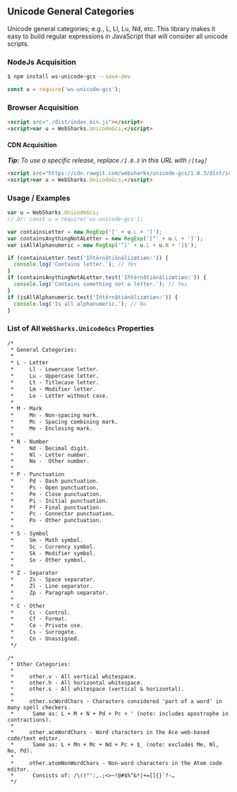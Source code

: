 ## Unicode General Categories

Unicode general categories; e.g., L, Ll, Lu, Nd, etc. This library makes it easy to build regular expressions in JavaScript that will consider all unicode scripts.

### NodeJs Acquisition

```bash
$ npm install ws-unicode-gcs --save-dev
```

```js
const u = require('ws-unicode-gcs');
```

### Browser Acquisition

```html
<script src="./dist/index.min.js"></script>
<script>var u = WebSharks.UnicodeGcs;</script>
```

#### CDN Acquisition

_**Tip:** To use a specific release, replace `/1.0.3` in this URL with `/[tag]`_

```html
<script src="https://cdn.rawgit.com/websharks/unicode-gcs/1.0.3/dist/index.min.js"></script>
<script>var u = WebSharks.UnicodeGcs;</script>
```

### Usage / Examples

```js
var u = WebSharks.UnicodeGcs;
// Or: const u = require('ws-unicode-gcs');

var containsLetter = new RegExp('[' + u.L + ']');
var containsAnythingNotALetter = new RegExp('[^' + u.L + ']');
var isAllAlphanumeric = new RegExp('^[' + u.L + u.N + ']$');

if (containsLetter.test('Iñtërnâtiônàlizætiøn☃')) {
  console.log('Contains letter.'); // Yes
}
if (containsAnythingNotALetter.test('Iñtërnâtiônàlizætiøn☃')) {
  console.log('Contains something not a letter.'); // Yes
}
if (isAllAlphanumeric.test('Iñtërnâtiônàlizætiøn☃')) {
  console.log('Is all alphanumeric.'); // No
}
```

### List of All `WebSharks.UnicodeGcs` Properties

```txt
/*
 * General Categories:
 *
 * L - Letter
 *     Ll - Lowercase letter.
 *     Lu - Uppercase letter.
 *     Lt - Titlecase letter.
 *     Lm - Modifier letter.
 *     Lo - Letter without case.
 *
 * M - Mark
 *     Mn - Non-spacing mark.
 *     Mc - Spacing combining mark.
 *     Me - Enclosing mark.
 *
 * N - Number
 *     Nd - Decimal digit.
 *     Nl - Letter number.
 *     No -  Other number.
 *
 * P - Punctuation
 *     Pd - Dash punctuation.
 *     Ps - Open punctuation.
 *     Pe - Close punctuation.
 *     Pi - Initial punctuation.
 *     Pf - Final punctuation.
 *     Pc - Connector punctuation.
 *     Po - Other punctuation.
 *
 * S - Symbol
 *     Sm - Math symbol.
 *     Sc - Currency symbol.
 *     Sk - Modifier symbol.
 *     So - Other symbol.
 *
 * Z - Separator
 *     Zs - Space separator.
 *     Zl - Line separator.
 *     Zp - Paragraph separator.
 *
 * C - Other
 *     Cc - Control.
 *     Cf - Format.
 *     Co - Private use.
 *     Cs - Surrogate.
 *     Cn - Unassigned.
 */
```

```
/*
 * Other Categories:
 *
 *     other.v - All vertical whitespace.
 *     other.h - All horizontal whitespace.
 *     other.s - All whitespace (vertical & horizontal).
 *
 *     other.scWordChars - Characters considered 'part of a word' in many spell checkers.
 *      Same as: L + M + N + Pd + Pc + ' (note: includes apostrophe in contractions).
 *
 *     other.aceWordChars - Word characters in the Ace web-based code/text editor.
 *      Same as: L + Mn + Mc + Nd + Pc + $_ (note: excludes Me, Nl, No, Pd).
 *
 *     other.atomNonWordChars - Non-word characters in the Atom code editor.
 *      Consists of: /\()"':,.;<>~!@#$%^&*|+=[]{}`?-…
 */
```
